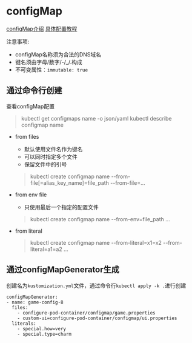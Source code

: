 # configMap

[configMap介绍](https://kubernetes.io/zh/docs/concepts/configuration/configmap/)
[具体配置教程](https://kubernetes.io/zh/docs/tasks/configure-pod-container/configure-pod-configmap/)

注意事项:
- configMap名称须为合法的DNS域名
- 键名须由字母/数字/-/_/.构成
- 不可变属性：`immutable: true`

## 通过命令行创建

查看configMap配置
> kubectl get configmaps name -o json/yaml
> kubectl describe configmap name

- from files
  - 默认使用文件名作为键名
  - 可以同时指定多个文件
  - 保留文件中的引号
  
  > kubectl create configmap name --from-file[=alias_key_name]=file_path --from-file=...

- from env file 
  - 只使用最后一个指定的配置文件
  
  > kubectl create configmap name --from-env=file_path ...

- from literal

  > kubectl create configmap name --from-literal=x1=x2 --from-literal=a1=a2 ...

## 通过configMapGenerator生成

创建名为`kustomization.yml`文件，通过命令行`kubectl apply -k .`进行创建
```
configMapGenerator:
- name: game-config-8
  files:
    - configure-pod-container/configmap/game.properties
    - custom-ui=configure-pod-container/configmap/ui.properties
  literals:
    - special.how=very
    - special.type=charm
```
